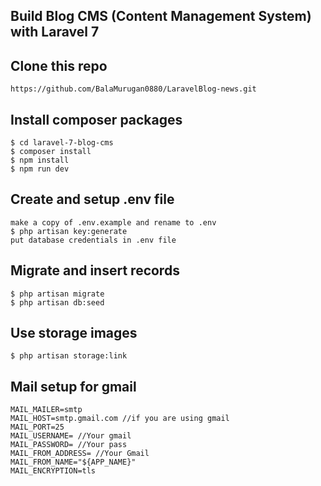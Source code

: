 ## Build Blog CMS (Content Management System) with Laravel 7

## Clone this repo
```
https://github.com/BalaMurugan0880/LaravelBlog-news.git
```

## Install composer packages
```
$ cd laravel-7-blog-cms
$ composer install
$ npm install
$ npm run dev
```

## Create and setup .env file
```
make a copy of .env.example and rename to .env
$ php artisan key:generate
put database credentials in .env file
```

## Migrate and insert records
```
$ php artisan migrate
$ php artisan db:seed
```

## Use storage images
```
$ php artisan storage:link
```

## Mail setup for gmail
```
MAIL_MAILER=smtp
MAIL_HOST=smtp.gmail.com //if you are using gmail
MAIL_PORT=25
MAIL_USERNAME= //Your gmail
MAIL_PASSWORD= //Your pass
MAIL_FROM_ADDRESS= //Your Gmail
MAIL_FROM_NAME="${APP_NAME}"
MAIL_ENCRYPTION=tls
```
